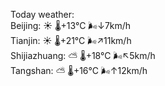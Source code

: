 Today weather:  
Beijing: ☀️   🌡️+13°C 🌬️↓7km/h  
Tianjin: ☀️   🌡️+21°C 🌬️↗11km/h  
Shijiazhuang: ⛅️  🌡️+18°C 🌬️↖5km/h  
Tangshan: ⛅️  🌡️+16°C 🌬️↑12km/h  

